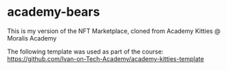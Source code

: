 # academy-bears

This is my version of the NFT Marketplace, cloned from Academy Kitties @ Moralis Academy

The following template was used as part of the course: https://github.com/Ivan-on-Tech-Academy/academy-kitties-template
